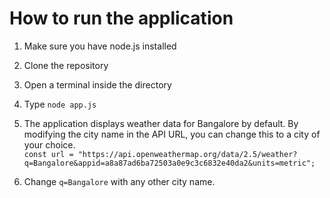 # How to run the application

1. Make sure you have node.js installed
2. Clone the repository 
3. Open a terminal inside the directory
4. Type `node app.js`

5. The application displays weather data for Bangalore by default. By modifying the city name in the API URL, you can change this to a city of your choice.  
`const url = "https://api.openweathermap.org/data/2.5/weather?q=Bangalore&appid=a8a87ad6ba72503a0e9c3c6832e40da2&units=metric";`

6. Change `q=Bangalore` with any other city name.
